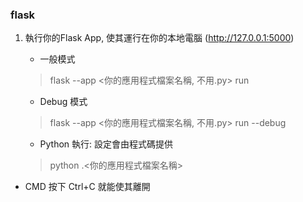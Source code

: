 ### **flask**
1. 執行你的Flask App, 使其運行在你的本地電腦
    (http://127.0.0.1:5000)

    * 一般模式
    > flask --app <你的應用程式檔案名稱, 不用.py> run

    * Debug 模式
    > flask --app <你的應用程式檔案名稱, 不用.py> run --debug

    * Python 執行: 設定會由程式碼提供
    > python .\<你的應用程式檔案名稱>


* CMD 按下 Ctrl+C 就能使其離開

